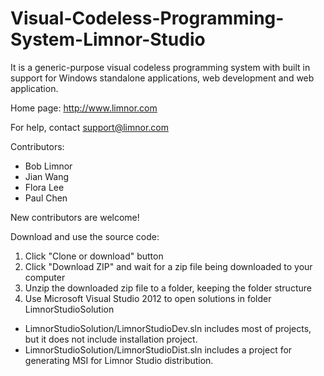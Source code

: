 # Visual-Codeless-Programming-System-Limnor-Studio
It is a generic-purpose visual codeless programming system with built in support for Windows standalone applications, web development and web application.

Home page: http://www.limnor.com

For help, contact support@limnor.com

Contributors:
- Bob Limnor
- Jian Wang
- Flora Lee
- Paul Chen

New contributors are welcome!

Download and use the source code:

1. Click "Clone or download" button
2. Click "Download ZIP" and wait for a zip file being downloaded to your computer
3. Unzip the downloaded zip file to a folder, keeping the folder structure
4. Use Microsoft Visual Studio 2012 to open solutions in folder LimnorStudioSolution
  - LimnorStudioSolution/LimnorStudioDev.sln includes most of projects, but it does not include installation project.
  - LimnorStudioSolution/LimnorStudioDist.sln includes a project for generating MSI for Limnor Studio distribution.
